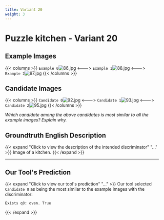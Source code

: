 ```yaml
---
title: Variant 20
weight: 3
---
```


# Puzzle kitchen - Variant 20

## Example Images
{{< columns >}}
`Example 0`![86.jpg](/natscene_data/images/86.jpg)
<--->
`Example 1`![88.jpg](/natscene_data/images/88.jpg)
<--->
`Example 2`![87.jpg](/natscene_data/images/87.jpg)
{{< /columns >}}

## Candidate Images
{{< columns >}}
`Candidate 0`![92.jpg](/natscene_data/images/92.jpg)
<--->
`Candidate 1`![93.jpg](/natscene_data/images/93.jpg)
<--->
`Candidate 2`![95.jpg](/natscene_data/images/95.jpg)
{{< /columns >}}

*Which candidate among the above candidates is most similar to all the example images? Explain why.*

## Groundtruth English Description

{{< expand "Click to view the description of the intended discriminator" "..." >}}
Image of a kitchen.
{{< /expand >}}

---



## Our Tool's Prediction

{{< expand "Click to view our tool's prediction" "..." >}}
Our tool selected `Candidate 0` as being the most similar to the example images with the discriminator:
```plaintext
Exists q0: oven. True
```
{{< /expand >}}

